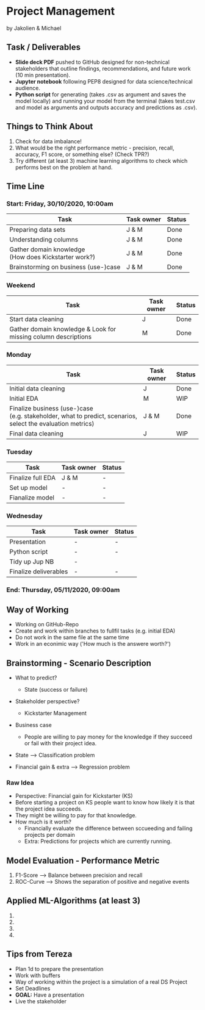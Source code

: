 # Project Management
by Jakolien & Michael

## Task / Deliverables
* **Slide deck PDF** pushed to GitHub designed for non-technical stakeholders that outline findings, recommendations, and future work (10 min presentation). 
* **Jupyter notebook** following PEP8 designed for data science/technical audience.
* **Python script** for generating (takes .csv as argument and saves the model locally)  and running your model from the terminal (takes test.csv and model as arguments and outputs accuracy and predictions as .csv). 

## Things to Think About
1. Check for data imbalance!
2. What would be the right performance metric - precision, recall, accuracy, F1 score, or something else? (Check TPR?)
3. Try different (at least 3) machine learning algorithms to check which performs best on the problem at hand.

## Time Line

### **Start: Friday, 30/10/2020, 10:00am**
Task | Task owner | Status
---- | ---------- | ------
Preparing data sets | J & M | Done
Understanding columns | J & M | Done
Gather domain knowledge <br/>(How does Kickstarter work?) | J & M | Done
Brainstorming on business (use-)case | J & M | Done

### Weekend
Task | Task owner | Status
---- | ---------- | ------
Start data cleaning | J | Done
Gather domain knowledge & Look for missing column descriptions | M | Done

### Monday
Task | Task owner | Status
---- | ---------- | ------
Initial data cleaning | J | Done
Initial EDA | M | WIP
Finalize business (use-)case<br/>(e.g. stakeholder, what to predict, scenarios, select the evaluation metrics) | J & M | Done
Final data cleaning | J | WIP

### Tuesday
Task | Task owner | Status
---- | ---------- | ------
Finalize full EDA | J & M | -
Set up model | - | -
Fianalize model | - | -

### Wednesday
Task | Task owner | Status
---- | ---------- | ------
Presentation | - | - 
Python script | - | -
Tidy up Jup NB | - |
Finalize deliverables | - | -
### **End: Thursday, 05/11/2020, 09:00am**

## Way of Working

* Working on GitHub-Repo
* Create and work within branches to fullfil tasks (e.g. initial EDA)
* Do not work in the same file at the same time
* Work in an econimic way ('How much is the answere worth?')

## Brainstorming - Scenario Description

* What to predict?
    * State (success or failure)<br/>
* Stakeholder perspective?
    * Kickstarter Management
* Business case
    * People are willing to pay money for the knowledge if they succeed or fail with their project idea.

* State --> Classification problem
* Financial gain & extra --> Regression problem

### Raw Idea

* Perspective: Financial gain for Kickstarter (KS)
* Before starting a project on KS people want to know how likely it is that the project idea succeeds.
* They might be willing to pay for that knowledge.
* How much is it worth?
    * Financially evaluate the difference between sccueeding and failing projects per domain
    * Extra: Predictions for projects which are currently running.

## Model Evaluation - Performance Metric
1. F1-Score --> Balance between precision and recall
2. ROC-Curve --> Shows the separation of positive and negative events

## Applied ML-Algorithms (at least 3)
1. 
2. 
3. 
4. 

## Tips from Tereza
* Plan 1d to prepare the presentation
* Work with buffers
* Way of working within the project is a simulation of a real DS Project
* Set Deadlines
* **GOAL:** Have a presentation
* Live the stakeholder